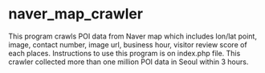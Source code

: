 # naver_map_crawler

This program crawls POI data from Naver map which includes lon/lat point, image, contact number, image url, business hour, visitor review score of each places. Instructions to use this program is on index.php file. This crawler collected more than one million POI data in Seoul within 3 hours.
